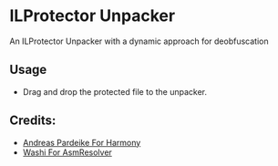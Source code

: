 # ILProtector Unpacker

An ILProtector Unpacker with a dynamic approach for deobfuscation

## Usage

- Drag and drop the protected file to the unpacker.

## Credits:

* [Andreas Pardeike For Harmony](https://github.com/pardeike/Harmony)
* [Washi For AsmResolver](https://github.com/Washi1337/AsmResolver)